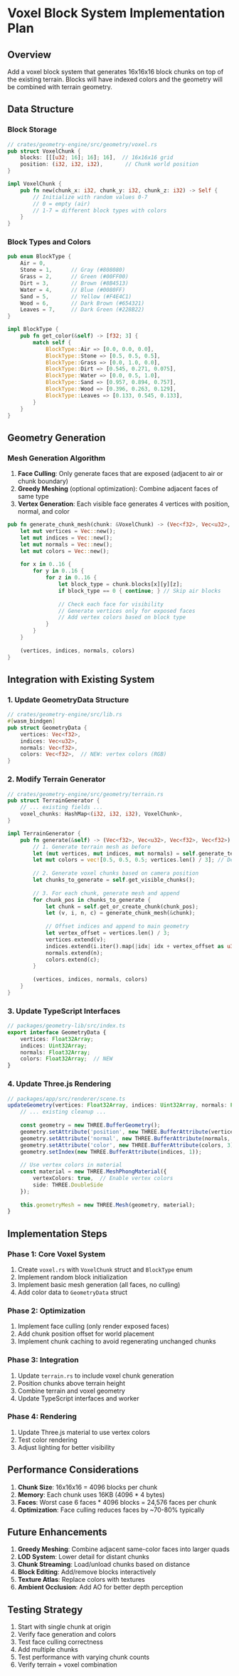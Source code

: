 # Voxel Block System Implementation Plan

## Overview
Add a voxel block system that generates 16x16x16 block chunks on top of the existing terrain. Blocks will have indexed colors and the geometry will be combined with terrain geometry.

## Data Structure

### Block Storage
```rust
// crates/geometry-engine/src/geometry/voxel.rs
pub struct VoxelChunk {
    blocks: [[[u32; 16]; 16]; 16],  // 16x16x16 grid
    position: (i32, i32, i32),       // Chunk world position
}

impl VoxelChunk {
    pub fn new(chunk_x: i32, chunk_y: i32, chunk_z: i32) -> Self {
        // Initialize with random values 0-7
        // 0 = empty (air)
        // 1-7 = different block types with colors
    }
}
```

### Block Types and Colors
```rust
pub enum BlockType {
    Air = 0,
    Stone = 1,      // Gray (#808080)
    Grass = 2,      // Green (#00FF00)
    Dirt = 3,       // Brown (#8B4513)
    Water = 4,      // Blue (#0080FF)
    Sand = 5,       // Yellow (#F4E4C1)
    Wood = 6,       // Dark Brown (#654321)
    Leaves = 7,     // Dark Green (#228B22)
}

impl BlockType {
    pub fn get_color(&self) -> [f32; 3] {
        match self {
            BlockType::Air => [0.0, 0.0, 0.0],
            BlockType::Stone => [0.5, 0.5, 0.5],
            BlockType::Grass => [0.0, 1.0, 0.0],
            BlockType::Dirt => [0.545, 0.271, 0.075],
            BlockType::Water => [0.0, 0.5, 1.0],
            BlockType::Sand => [0.957, 0.894, 0.757],
            BlockType::Wood => [0.396, 0.263, 0.129],
            BlockType::Leaves => [0.133, 0.545, 0.133],
        }
    }
}
```

## Geometry Generation

### Mesh Generation Algorithm
1. **Face Culling**: Only generate faces that are exposed (adjacent to air or chunk boundary)
2. **Greedy Meshing** (optional optimization): Combine adjacent faces of same type
3. **Vertex Generation**: Each visible face generates 4 vertices with position, normal, and color

```rust
pub fn generate_chunk_mesh(chunk: &VoxelChunk) -> (Vec<f32>, Vec<u32>, Vec<f32>, Vec<f32>) {
    let mut vertices = Vec::new();
    let mut indices = Vec::new();
    let mut normals = Vec::new();
    let mut colors = Vec::new();
    
    for x in 0..16 {
        for y in 0..16 {
            for z in 0..16 {
                let block_type = chunk.blocks[x][y][z];
                if block_type == 0 { continue; } // Skip air blocks
                
                // Check each face for visibility
                // Generate vertices only for exposed faces
                // Add vertex colors based on block type
            }
        }
    }
    
    (vertices, indices, normals, colors)
}
```

## Integration with Existing System

### 1. Update GeometryData Structure
```rust
// crates/geometry-engine/src/lib.rs
#[wasm_bindgen]
pub struct GeometryData {
    vertices: Vec<f32>,
    indices: Vec<u32>,
    normals: Vec<f32>,
    colors: Vec<f32>,  // NEW: vertex colors (RGB)
}
```

### 2. Modify Terrain Generator
```rust
// crates/geometry-engine/src/geometry/terrain.rs
pub struct TerrainGenerator {
    // ... existing fields ...
    voxel_chunks: HashMap<(i32, i32, i32), VoxelChunk>,
}

impl TerrainGenerator {
    pub fn generate(&self) -> (Vec<f32>, Vec<u32>, Vec<f32>, Vec<f32>) {
        // 1. Generate terrain mesh as before
        let (mut vertices, mut indices, mut normals) = self.generate_terrain();
        let mut colors = vec![0.5, 0.5, 0.5; vertices.len() / 3]; // Default gray for terrain
        
        // 2. Generate voxel chunks based on camera position
        let chunks_to_generate = self.get_visible_chunks();
        
        // 3. For each chunk, generate mesh and append
        for chunk_pos in chunks_to_generate {
            let chunk = self.get_or_create_chunk(chunk_pos);
            let (v, i, n, c) = generate_chunk_mesh(&chunk);
            
            // Offset indices and append to main geometry
            let vertex_offset = vertices.len() / 3;
            vertices.extend(v);
            indices.extend(i.iter().map(|idx| idx + vertex_offset as u32));
            normals.extend(n);
            colors.extend(c);
        }
        
        (vertices, indices, normals, colors)
    }
}
```

### 3. Update TypeScript Interfaces
```typescript
// packages/geometry-lib/src/index.ts
export interface GeometryData {
    vertices: Float32Array;
    indices: Uint32Array;
    normals: Float32Array;
    colors: Float32Array;  // NEW
}
```

### 4. Update Three.js Rendering
```typescript
// packages/app/src/renderer/scene.ts
updateGeometry(vertices: Float32Array, indices: Uint32Array, normals: Float32Array, colors: Float32Array): void {
    // ... existing cleanup ...
    
    const geometry = new THREE.BufferGeometry();
    geometry.setAttribute('position', new THREE.BufferAttribute(vertices, 3));
    geometry.setAttribute('normal', new THREE.BufferAttribute(normals, 3));
    geometry.setAttribute('color', new THREE.BufferAttribute(colors, 3));  // NEW
    geometry.setIndex(new THREE.BufferAttribute(indices, 1));
    
    // Use vertex colors in material
    const material = new THREE.MeshPhongMaterial({
        vertexColors: true,  // Enable vertex colors
        side: THREE.DoubleSide
    });
    
    this.geometryMesh = new THREE.Mesh(geometry, material);
}
```

## Implementation Steps

### Phase 1: Core Voxel System
1. Create `voxel.rs` with `VoxelChunk` struct and `BlockType` enum
2. Implement random block initialization
3. Implement basic mesh generation (all faces, no culling)
4. Add color data to `GeometryData` struct

### Phase 2: Optimization
1. Implement face culling (only render exposed faces)
2. Add chunk position offset for world placement
3. Implement chunk caching to avoid regenerating unchanged chunks

### Phase 3: Integration
1. Update `terrain.rs` to include voxel chunk generation
2. Position chunks above terrain height
3. Combine terrain and voxel geometry
4. Update TypeScript interfaces and worker

### Phase 4: Rendering
1. Update Three.js material to use vertex colors
2. Test color rendering
3. Adjust lighting for better visibility

## Performance Considerations

1. **Chunk Size**: 16x16x16 = 4096 blocks per chunk
2. **Memory**: Each chunk uses 16KB (4096 * 4 bytes)
3. **Faces**: Worst case 6 faces * 4096 blocks = 24,576 faces per chunk
4. **Optimization**: Face culling reduces faces by ~70-80% typically

## Future Enhancements

1. **Greedy Meshing**: Combine adjacent same-color faces into larger quads
2. **LOD System**: Lower detail for distant chunks
3. **Chunk Streaming**: Load/unload chunks based on distance
4. **Block Editing**: Add/remove blocks interactively
5. **Texture Atlas**: Replace colors with textures
6. **Ambient Occlusion**: Add AO for better depth perception

## Testing Strategy

1. Start with single chunk at origin
2. Verify face generation and colors
3. Test face culling correctness
4. Add multiple chunks
5. Test performance with varying chunk counts
6. Verify terrain + voxel combination